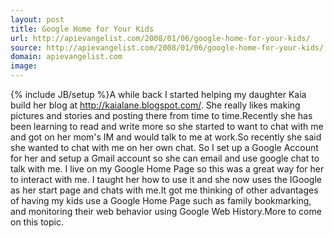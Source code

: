 ```yaml
---
layout: post
title: Google Home for Your Kids
url: http://apievangelist.com/2008/01/06/google-home-for-your-kids/
source: http://apievangelist.com/2008/01/06/google-home-for-your-kids/
domain: apievangelist.com
image: 
---
```

{% include JB/setup %}A while back I started helping my daughter Kaia build her blog at http://kaialane.blogspot.com/.  She really likes making pictures and stories and posting there from time to time.Recently she has been learning to read and write more so she started to want to chat with me and got on her mom's IM and would talk to me at work.So recently she said she wanted to chat with me on her own chat.  So I set up a Google Account for her and setup a Gmail account so she can email and use google chat to talk with me. I live on my Google Home Page so this was a great way for her to interact with me.  I taught her how to use it and she now uses the IGoogle as her start page and chats with me.It got me thinking of other advantages of having my kids use a Google Home Page such as family bookmarking, and monitoring their web behavior using Google Web History.More to come on this topic.